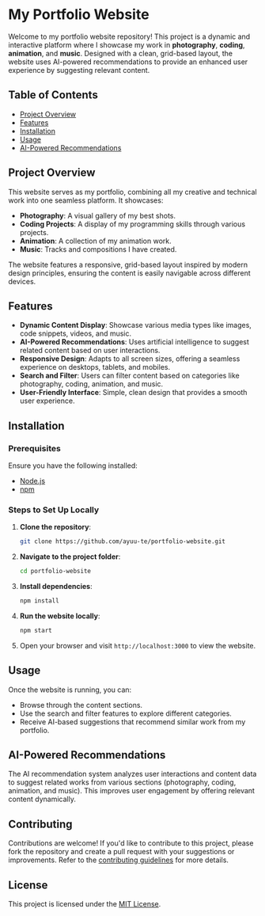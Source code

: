 # My Portfolio Website

Welcome to my portfolio website repository! This project is a dynamic and interactive platform where I showcase my work in **photography**, **coding**, **animation**, and **music**. Designed with a clean, grid-based layout, the website uses AI-powered recommendations to provide an enhanced user experience by suggesting relevant content.

## Table of Contents
- [Project Overview](#project-overview)
- [Features](#features)
- [Installation](#installation)
- [Usage](#usage)
- [AI-Powered Recommendations](#ai-powered-recommendations)

## Project Overview
This website serves as my portfolio, combining all my creative and technical work into one seamless platform. It showcases:
- **Photography**: A visual gallery of my best shots.
- **Coding Projects**: A display of my programming skills through various projects.
- **Animation**: A collection of my animation work.
- **Music**: Tracks and compositions I have created.

The website features a responsive, grid-based layout inspired by modern design principles, ensuring the content is easily navigable across different devices.

## Features
- **Dynamic Content Display**: Showcase various media types like images, code snippets, videos, and music.
- **AI-Powered Recommendations**: Uses artificial intelligence to suggest related content based on user interactions.
- **Responsive Design**: Adapts to all screen sizes, offering a seamless experience on desktops, tablets, and mobiles.
- **Search and Filter**: Users can filter content based on categories like photography, coding, animation, and music.
- **User-Friendly Interface**: Simple, clean design that provides a smooth user experience.

## Installation

### Prerequisites
Ensure you have the following installed:
- [Node.js](https://nodejs.org/)
- [npm](https://www.npmjs.com/)

### Steps to Set Up Locally
1. **Clone the repository**:
    ```bash
    git clone https://github.com/ayuu-te/portfolio-website.git
    ```

2. **Navigate to the project folder**:
    ```bash
    cd portfolio-website
    ```

3. **Install dependencies**:
    ```bash
    npm install
    ```

4. **Run the website locally**:
    ```bash
    npm start
    ```

5. Open your browser and visit `http://localhost:3000` to view the website.

## Usage
Once the website is running, you can:
- Browse through the content sections.
- Use the search and filter features to explore different categories.
- Receive AI-based suggestions that recommend similar work from my portfolio.

## AI-Powered Recommendations
The AI recommendation system analyzes user interactions and content data to suggest related works from various sections (photography, coding, animation, and music). This improves user engagement by offering relevant content dynamically.

## Contributing
Contributions are welcome! If you'd like to contribute to this project, please fork the repository and create a pull request with your suggestions or improvements. Refer to the [contributing guidelines](CONTRIBUTING.md) for more details.

## License
This project is licensed under the [MIT License](https://opensource.org/licenses/MIT).
